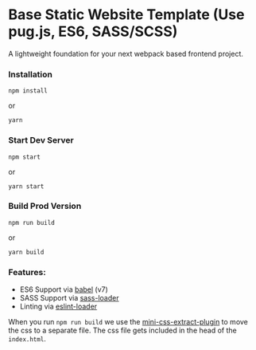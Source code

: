 # Base Static Website Template (Use pug.js, ES6, SASS/SCSS)

A lightweight foundation for your next webpack based frontend project.


### Installation

```
npm install
```
or
```
yarn
```

### Start Dev Server

```
npm start
```
or
```
yarn start
```

### Build Prod Version

```
npm run build
```
or
```
yarn build
```

### Features:

* ES6 Support via [babel](https://babeljs.io/) (v7)
* SASS Support via [sass-loader](https://github.com/jtangelder/sass-loader)
* Linting via [eslint-loader](https://github.com/MoOx/eslint-loader)

When you run `npm run build` we use the [mini-css-extract-plugin](https://github.com/webpack-contrib/mini-css-extract-plugin) to move the css to a separate file. The css file gets included in the head of the `index.html`.
